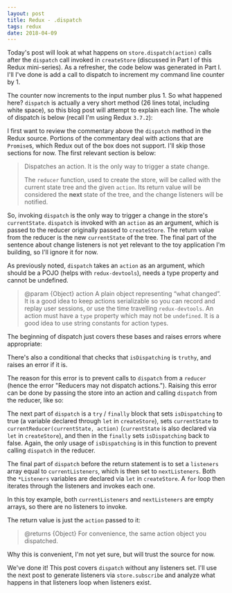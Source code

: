 ```yaml
---
layout: post
title: Redux - .dispatch
tags: redux
date: 2018-04-09
---
```


Today's post will look at what happens on `store.dispatch(action)` calls after the `dispatch` call invoked in `createStore` (discussed in Part I of this Redux mini-series). As a refresher, the code below was generated in Part I. I'll I've done is add a call to dispatch to increment my command line counter by 1.

<script src="https://gist.github.com/BenBrostoff/b52270ab73dd98be56e9a33747f60be9.js"></script>

The counter now increments to the input number plus 1. So what happened here? `dispatch` is actually a very short method (26 lines total, including white space), so this blog post will attempt to explain each line. The whole of dispatch is below (recall I'm using Redux `3.7.2`):

<script src="https://gist.github.com/BenBrostoff/08cb9127085c104a1c7cae02c77a7764.js"></script>

I first want to review the commentary above the `dispatch` method in the Redux source. Portions of the commentary deal with actions that are `Promise`s, which Redux out of the box does not support. I'll skip those sections for now. The first relevant section is below:

> Dispatches an action. It is the only way to trigger a state change.
>
> The `reducer` function, used to create the store, will be called with the
current state tree and the given `action`. Its return value will
be considered the **next** state of the tree, and the change listeners
will be notified.

So, invoking `dispatch` is the only way to trigger a change in the store's `currentState`. `dispatch` is invoked with an `action` as an argument, which is passed to the reducer originally passed to `createStore`. The return value from the reducer is the new `currentState` of the tree. The final part of the sentence about change listeners is not yet relevant to the toy application I'm building, so I'll ignore it for now.

As previously noted, `dispatch` takes an `action` as an argument, which should be a POJO (helps with `redux-devtools`), needs a type property and cannot be undefined.

> @param {Object} action A plain object representing “what changed”. It is a good idea to keep actions serializable so you can record and replay user sessions, or use the time travelling `redux-devtools`. An action must have a `type` property which may not be `undefined`. It is a good idea to use string constants for action types.

The beginning of dispatch just covers these bases and raises errors where appropriate:

<script src="https://gist.github.com/BenBrostoff/6f4faaf4ebcaa0196d175ead31e42a76.js"></script>

There's also a conditional that checks that `isDispatching` is `truthy`, and raises an error if it is.

<script src="https://gist.github.com/BenBrostoff/22ac068b76cf22c53e21355d75cdc366.js"></script>

The reason for this error is to prevent calls to `dispatch` from a `reducer` (hence the error "Reducers may not dispatch actions."). Raising this error can be done by passing the store into an action and calling `dispatch` from the reducer, like so:

<script src="https://gist.github.com/BenBrostoff/0e64c47bcfa840ef244671432d60223e.js"></script>

The next part of `dispatch` is a `try` / `finally` block that sets `isDispatching` to true (a variable declared through `let` in `createStore`), sets `currentState` to `currentReducer(currentState, action)` (`currentState` is also declared via `let` in `createStore`), and then in the `finally` sets `isDispatching` back to false. Again, the only usage of `isDispatching` is in this function to prevent calling `dispatch` in the reducer.

<script src="https://gist.github.com/BenBrostoff/c5f0b1a92590c4b306dbf7cdf282694e.js"></script>

The final part of `dispatch` before the return statement is to set a `listeners` array equal to `currentListeners`, which is then set to `nextListeners`. Both the `*Listeners` variables are declared via `let` in `createStore`. A `for` loop then iterates through the listeners and invokes each one.

<script src="https://gist.github.com/BenBrostoff/323617a993a2bcfda4a8e77eff829b4f.js"></script>

In this toy example, both `currentListeners` and `nextListeners` are empty arrays, so there are no listeners to invoke.

The return value is just the `action` passed to it:

> @returns {Object} For convenience, the same action object you dispatched.

Why this is convenient, I'm not yet sure, but will trust the source for now.

We've done it! This post covers `dispatch` without any listeners set. I'll use the next post to generate listeners via `store.subscribe` and analyze what happens in that listeners loop when listeners exist.
